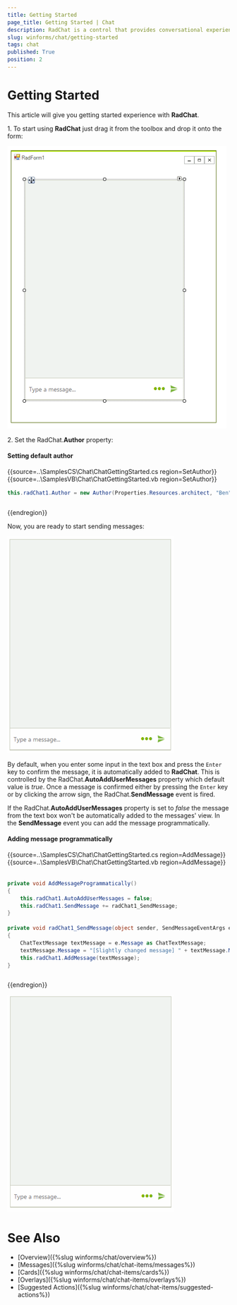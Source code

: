 ```yaml
---
title: Getting Started
page_title: Getting Started | Chat
description: RadChat is a control that provides conversational experience
slug: winforms/chat/getting-started 
tags: chat
published: True
position: 2 
---
```


# Getting Started 

This article will give you getting started experience with **RadChat**. 

1\. To start using **RadChat** just drag it from the toolbox and drop it onto the form:

![winforms/chat-items-getting-started 001](images/chat-items-getting-started001.png) 

2\. Set the RadChat.**Author** property: 

#### Setting default author

{{source=..\SamplesCS\Chat\ChatGettingStarted.cs region=SetAuthor}} 
{{source=..\SamplesVB\Chat\ChatGettingStarted.vb region=SetAuthor}}

````C#
this.radChat1.Author = new Author(Properties.Resources.architect, "Ben");

````
````VB.NET
```` 



{{endregion}}

Now, you are ready to start sending messages:

![winforms/chat-items-getting-started 002](images/chat-items-getting-started002.gif) 

By default, when you enter some input in the text box and press the `Enter` key to confirm the message, it is automatically added to **RadChat**. This is controlled by the RadChat.**AutoAddUserMessages** property which default value is *true*.  Once a message is confirmed either by pressing the `Enter` key or by clicking the arrow sign, the RadChat.**SendMessage** event is fired. 

If the RadChat.**AutoAddUserMessages** property is set to *false* the message from the text box won't be automatically added to the messages' view. In the **SendMessage** event you can add the message programmatically. 

#### Adding message programmatically

{{source=..\SamplesCS\Chat\ChatGettingStarted.cs region=AddMessage}} 
{{source=..\SamplesVB\Chat\ChatGettingStarted.vb region=AddMessage}}

````C#
        
private void AddMessageProgrammatically()
{
    this.radChat1.AutoAddUserMessages = false;
    this.radChat1.SendMessage += radChat1_SendMessage;
}
        
private void radChat1_SendMessage(object sender, SendMessageEventArgs e)
{
    ChatTextMessage textMessage = e.Message as ChatTextMessage;
    textMessage.Message = "[Slightly changed message] " + textMessage.Message;
    this.radChat1.AddMessage(textMessage);
}

````
````VB.NET
```` 


{{endregion}}

![winforms/chat-items-getting-started 003](images/chat-items-getting-started003.gif) 

# See Also

* [Overview]({%slug winforms/chat/overview%})
* [Messages]({%slug winforms/chat/chat-items/messages%})
* [Cards]({%slug winforms/chat/chat-items/cards%})
* [Overlays]({%slug winforms/chat/chat-items/overlays%})
* [Suggested Actions]({%slug winforms/chat/chat-items/suggested-actions%})
 
        
